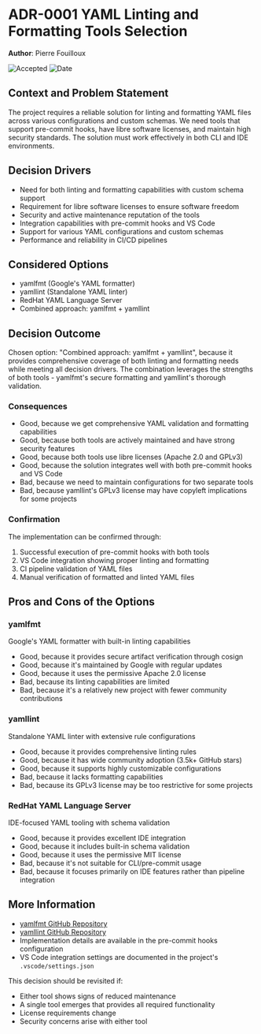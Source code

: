 # **ADR-0001** YAML Linting and Formatting Tools Selection

**Author**: Pierre Fouilloux

![Accepted](https://img.shields.io/badge/status-accepted-darkgreen) ![Date](https://img.shields.io/badge/Date-16_Feb_2024-lightblue)

## Context and Problem Statement

The project requires a reliable solution for linting and formatting YAML files across various configurations and custom schemas. We need tools that support pre-commit hooks, have libre software licenses, and maintain high security standards. The solution must work effectively in both CLI and IDE environments.

## Decision Drivers

* Need for both linting and formatting capabilities with custom schema support
* Requirement for libre software licenses to ensure software freedom
* Security and active maintenance reputation of the tools
* Integration capabilities with pre-commit hooks and VS Code
* Support for various YAML configurations and custom schemas
* Performance and reliability in CI/CD pipelines

## Considered Options

* yamlfmt (Google's YAML formatter)
* yamllint (Standalone YAML linter)
* RedHat YAML Language Server
* Combined approach: yamlfmt + yamllint

## Decision Outcome

Chosen option: "Combined approach: yamlfmt + yamllint", because it provides comprehensive coverage of both linting and formatting needs while meeting all decision drivers. The combination leverages the strengths of both tools - yamlfmt's secure formatting and yamllint's thorough validation.

### Consequences

* Good, because we get comprehensive YAML validation and formatting capabilities
* Good, because both tools are actively maintained and have strong security features
* Good, because both tools use libre licenses (Apache 2.0 and GPLv3)
* Good, because the solution integrates well with both pre-commit hooks and VS Code
* Bad, because we need to maintain configurations for two separate tools
* Bad, because yamllint's GPLv3 license may have copyleft implications for some projects

### Confirmation

The implementation can be confirmed through:

1. Successful execution of pre-commit hooks with both tools
2. VS Code integration showing proper linting and formatting
3. CI pipeline validation of YAML files
4. Manual verification of formatted and linted YAML files

## Pros and Cons of the Options

### yamlfmt

Google's YAML formatter with built-in linting capabilities

* Good, because it provides secure artifact verification through cosign
* Good, because it's maintained by Google with regular updates
* Good, because it uses the permissive Apache 2.0 license
* Bad, because its linting capabilities are limited
* Bad, because it's a relatively new project with fewer community contributions

### yamllint

Standalone YAML linter with extensive rule configurations

* Good, because it provides comprehensive linting rules
* Good, because it has wide community adoption (3.5k+ GitHub stars)
* Good, because it supports highly customizable configurations
* Bad, because it lacks formatting capabilities
* Bad, because its GPLv3 license may be too restrictive for some projects

### RedHat YAML Language Server

IDE-focused YAML tooling with schema validation

* Good, because it provides excellent IDE integration
* Good, because it includes built-in schema validation
* Good, because it uses the permissive MIT license
* Bad, because it's not suitable for CLI/pre-commit usage
* Bad, because it focuses primarily on IDE features rather than pipeline integration

## More Information

* [yamlfmt GitHub Repository](https://github.com/google/yamlfmt)
* [yamllint GitHub Repository](https://github.com/adrienverge/yamllint)
* Implementation details are available in the pre-commit hooks configuration
* VS Code integration settings are documented in the project's `.vscode/settings.json`

This decision should be revisited if:

* Either tool shows signs of reduced maintenance
* A single tool emerges that provides all required functionality
* License requirements change
* Security concerns arise with either tool
